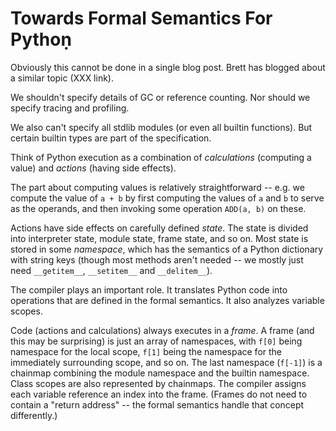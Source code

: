 # Towards Formal Semantics For Pythoṇ

Obviously this cannot be done in a single blog post.
Brett has blogged about a similar topic (XXX link).

We shouldn't specify details of GC or reference counting.
Nor should we specify tracing and profiling.

We also can't specify all stdlib modules (or even all builtin functions).
But certain builtin types are part of the specification.

Think of Python execution as a combination of *calculations* (computing a value) and *actions* (having side effects).

The part about computing values is relatively straightforward -- e.g. we compute the value of `a + b` by first computing the values of `a` and `b` to serve as the operands, and then invoking some operation `ADD(a, b)` on these.

Actions have side effects on carefully defined *state*.
The state is divided into interpreter state, module state, frame state, and so on.
Most state is stored in some *namespace*, which has the semantics of a Python dictionary with string keys (though most methods aren't needed -- we mostly just need `__getitem__`, `__setitem__` and `__delitem__`).

The compiler plays an important role.
It translates Python code into operations that are defined in the formal semantics.
It also analyzes variable scopes.

Code (actions and calculations) always executes in a *frame*.
A frame (and this may be surprising) is just an array of namespaces, with `f[0]` being namespace for the local scope, `f[1]` being the namespace for the immediately surrounding scope, and so on.
The last namespace (`f[-1]`) is a chainmap combining the module namespace and the builtin namespace.
Class scopes are also represented by chainmaps.
The compiler assigns each variable reference an index into the frame.
(Frames do not need to contain a "return address" -- the formal semantics handle that concept differently.)

